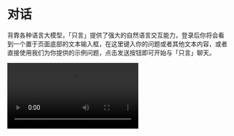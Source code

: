 # 对话

背靠各种语言大模型，「只言」提供了强大的自然语言交互能力，登录后你将会看到一个置于页面底部的文本输入框，在这里键入你的问题或者其他文本内容，或者直接使用我们为你提供的示例问题，点击发送按钮即可开始与「只言」聊天。

![video](https://blog-r2.jw1.dev/MCjeH5O1pVynZStn.mp4)
